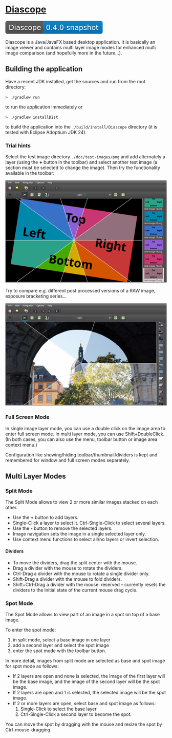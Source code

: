 # [Diascope](https://github.com/berndmichaely/diascope)

![version](doc/shields/version.svg "version")

Diascope is a Java/JavaFX based desktop application. It is basically an image viewer and contains multi layer image modes for enhanced multi image comparison (and hopefully more in the future…).

## Building the application

Have a recent JDK installed, get the sources and run from the root directory:

`> ./gradlew run`

to run the application immediately or

`> ./gradlew installDist`

to build the application into the `./build/install/Diascope` directory (it is tested with Eclipse Adoptium JDK 24).

### Trial hints

Select the test image directory `./doc/test-images/png` and add alternately a layer (using the **+** button in the toolbar) and select another test image (a section must be selected to change the image). Then try the functionality available in the toolbar:

![Screenshot 2](doc/screenshots/Screenshot_01.png "Screenshot 1")

Try to compare e.g. different post processed versions of a RAW image, exposure bracketing series…

![Screenshot 2](doc/screenshots/Screenshot_02.png "Screenshot 2")

### Full Screen Mode

In single image layer mode, you can use a double click on the image area to enter full screen mode. In multi layer mode, you can use Shift+DoubleClick. (In both cases, you can also use the menu, toolbar button or image area context menu.)

Configuration like showing/hiding toolbar/thumbnail/dividers is kept and remembered for window and full screen modes separately.

## Multi Layer Modes

### Split Mode

The Split Mode allows to view 2 or more similar images stacked on each other.

  * Use the **+** button to add layers.
  * Single-Click a layer to select it. Ctrl-Single-Click to select several layers.
  * Use the **-** button to remove the selected layers.
  * Image navigation sets the image in a single selected layer only.
  * Use context menu functions to select all/no layers or invert selection.

#### Dividers

  * To move the dividers, drag the split center with the mouse.
  * Drag a divider with the mouse to rotate the dividers.
  * Ctrl-Drag a divider with the mouse to rotate a single divider only.
  * Shift-Drag a divider with the mouse to fold dividers.
  * Shift+Ctrl-Drag a divider with the mouse: reserved – currently resets the dividers to the initial state of the current mouse drag cycle.

### Spot Mode

The Spot Mode allows to view part of an image in a spot on top of a base image.

To enter the spot mode:

  1. in split mode, select a base image in one layer
  2. add a second layer and select the spot image
  3. enter the spot mode with the toolbar button.

In more detail, images from split mode are selected as base and spot image for spot mode as follows:

  * If 2 layers are open and none is selected, the image of the first layer will be the base image, and the image of the second layer will be the spot image.
  * If 2 layers are open and 1 is selected, the selected image will be the spot image.
  * If 2 or more layers are open, select base and spot image as follows:
    1. Single-Click to select the base layer
    2. Ctrl-Single-Click a second layer to become the spot.

You can move the spot by dragging with the mouse and resize the spot by Ctrl-mouse-dragging.
